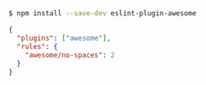 ##

```bash
$ npm install --save-dev eslint-plugin-awesome
```

```json
{
  "plugins": ["awesome"],
  "rules": {
    "awesome/no-spaces": 2
  }
}
```

